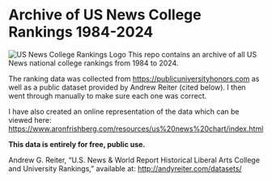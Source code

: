 # Archive of US News College Rankings 1984-2024
![US News College Rankings Logo](https://www.readingeagle.com/wp-content/uploads/migration/2020/09/053ef699bf1c777d88e807ad5212ede3.jpg?w=1024)
This repo contains an archive of all US News national college rankings from 1984 to 2024.

The ranking data was collected from https://publicuniversityhonors.com as well as a public dataset provided by Andrew Reiter (cited below).  I then went through manually to make sure each one was correct.

I have also created an online representation of the data which can be viewed here: https://www.aronfrishberg.com/resources/us%20news%20chart/index.html

**This data is entirely for free, public use.**

Andrew G. Reiter, “U.S. News & World Report Historical Liberal Arts College and University Rankings,” available at: http://andyreiter.com/datasets/
